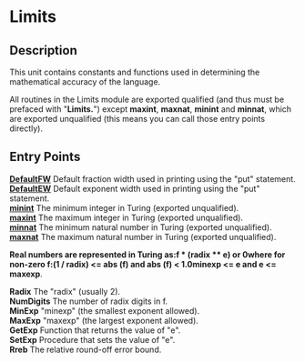 
# Limits

## Description
This unit contains constants and functions used in determining the mathematical accuracy of the language.

All routines in the Limits module are exported qualified (and thus must be prefaced with "**Limits.**") except **maxint**, **maxnat**, **minint** and **minnat**, which are exported unqualified (this means you can call those entry points directly).


## Entry Points

[**DefaultFW**](limits_defaultfw.html)   Default fraction width used in printing using the "put" statement.  
[**DefaultEW**](limits_defaultew.html)   Default exponent width used in printing using the "put" statement.  
[**minint**](limits_minint.html)   The minimum integer in Turing (exported unqualified).  
[**maxint**](limits_maxint.html)   The maximum integer in Turing (exported unqualified).  
[**minnat**](limits_minnat.html)   The minimum natural number in Turing (exported unqualified).  
[**maxnat**](limits_maxnat.html)   The maximum natural number in Turing (exported unqualified).  


**Real numbers are represented in Turing  as:****f * (radix ** e)   or  0****where for non-zero f:****(1 / radix) <= abs (f) and abs (f) < 1.0****minexp <= e and e <= maxexp**.


**Radix**   The "radix" (usually 2).  
**NumDigits**   The number of radix digits in f.  
**MinExp**   "minexp" (the smallest exponent allowed).  
**MaxExp**   "maxexp" (the largest exponent allowed).  
**GetExp**   Function that returns the value of "e".  
**SetExp**   Procedure that sets the value of "e".  
**Rreb**   The relative round-off error bound.  


